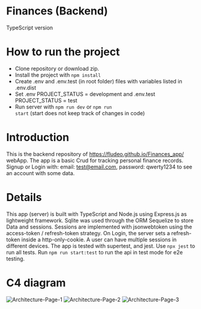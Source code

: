 # Finances (Backend)
TypeScript version 
# How to run the project
- Clone repository or download zip. 
- Install the project with <code>npm install</code>
- Create .env and .env.test (in root folder) files with variables listed in .env.dist
- Set .env PROJECT_STATUS = development and .env.test PROJECT_STATUS = test
- Run server with <code>npm run dev</code> or <code>npm run start</code> (start does not keep track of changes in code)

# Introduction
This is the backend repository of https://fludeo.github.io/Finances_app/ webApp. The app is a basic Crud for tracking personal finance records. Signup or Login with: email: test@email.com, password: qwerty1234 to see an account with some data.

# Details
This app (server) is built with TypeScript and Node.js using Express.js as lightweight framework. 
Sqlite was used through the ORM Sequelize to store Data and sessions. Sessions are implemented with jsonwebtoken using the access-token / refresh-token strategy.
On Login, the server sets a refresh-token inside a http-only-cookie. A user can have multiple sessions in different devices.
The app is tested with supertest, and jest. Use <code>npx jest</code> to run all tests. Run <code>npm run start:test</code> to run the api in test mode for e2e testing.

# C4 diagram

![Architecture-Page-1](https://user-images.githubusercontent.com/55941066/200713133-f7c55fd7-c670-443c-b785-8f8e33190bf1.jpg)
![Architecture-Page-2](https://user-images.githubusercontent.com/55941066/200713146-28fc3d31-f2ca-4351-9040-363989ab6f52.jpg)
![Architecture-Page-3](https://user-images.githubusercontent.com/55941066/200713151-d4365ffa-343b-420f-86cf-a5bc820ff188.jpg)
